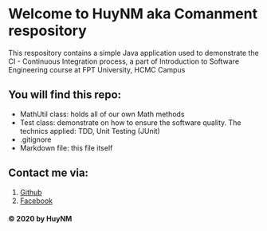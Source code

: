 ﻿# Welcome to HuyNM aka Comanment respository
This respository contains a simple Java application used to demonstrate the CI - Continuous Integration process, a part of Introduction to Software Engineering course
at FPT University, HCMC Campus

## You will find this repo:
* MathUtil class: holds all of our own Math methods
* Test class: demonstrate on how to ensure the software 
quality. The technics applied: TDD, Unit Testing (JUnit)
* .gitignore
* Markdown file: this file itself

## Contact me via:
1. [Github](https://github.com/doit-now)
2. [Facebook](https://www.facebook.com/profile.php?id=100008215382084)

#### © 2020 by HuyNM